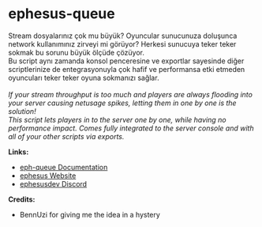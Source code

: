 # ephesus-queue


Stream dosyalarınız çok mu büyük? Oyuncular sunucunuza doluşunca network kullanımınız zirveyi mi görüyor? Herkesi sunucuya teker teker sokmak bu sorunu büyük ölçüde çözüyor.<br />
Bu script aynı zamanda konsol penceresine ve exportlar sayesinde diğer scriptlerinize de entegrasyonuyla çok hafif ve performansa etki etmeden oyuncuları teker teker oyuna sokmanızı sağlar.<br />
<br />
*If your stream throughput is too much and players are always flooding into your server causing netusage spikes, letting them in one by one is the solution!*<br />
*This script lets players in to the server one by one, while having no performance impact. Comes fully integrated to the server console and with all of your other scripts via exports.*


**Links:**
- [eph-queue Documentation]()
- [ephesus Website](https://mehmetefeerkan.github.io/fivem/)
- [ephesusdev Discord](https://mehmetefeerkan.github.io/discord/)


**Credits:**
- BennUzi for giving me the idea in a hystery

<br />
